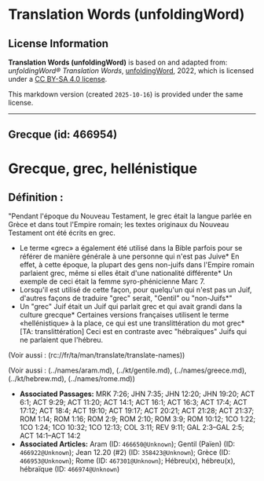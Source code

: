 # Translation Words (unfoldingWord)

## License Information

**Translation Words (unfoldingWord)** is based on and adapted from: _unfoldingWord® Translation Words_, [unfoldingWord](https://unfoldingword.org/utw), 2022, which is licensed under a [CC BY-SA 4.0 license](https://creativecommons.org/licenses/by-sa/4.0/legalcode.en).

This markdown version (created `2025-10-16`) is provided under the same license.



--------------------------------

## Grecque (id: 466954)

Grecque, grec, hellénistique
============================

Définition :
------------

"Pendant l'époque du Nouveau Testament, le grec était la langue parlée en Grèce et dans tout l'Empire romain; les textes originaux du Nouveau Testament ont été écrits en grec.

* Le terme «grec» a également été utilisé dans la Bible parfois pour se référer de manière générale à une personne qui n'est pas Juive\* En effet, à cette époque, la plupart des gens non\-juifs dans l'Empire romain parlaient grec, même si elles êtait d'une nationalité différente\* Un exemple de ceci était la femme syro\-phénicienne Marc 7\.
* Lorsqu'il est utilisé de cette façon, pour quelqu'un qui n'est pas un Juif, d'autres façons de traduire "grec" serait, "Gentil" ou "non\-Juifs\*"
* Un "grec" Juif était un Juif qui parlait grec et qui avait grandi dans la culture grecque\* Certaines versions françaises utilisent le terme «hellénistique» à la place, ce qui est une translittération du mot grec\* \[TA: translittération] Ceci est en contraste avec "hébraïques" Juifs qui ne parlaient que l'hébreu.

(Voir aussi : (rc://fr/ta/man/translate/translate\-names))

(Voir aussi : (../names/aram.md), (../kt/gentile.md), (../names/greece.md), (../kt/hebrew.md), (../names/rome.md))

* **Associated Passages:** MRK 7:26; JHN 7:35; JHN 12:20; JHN 19:20; ACT 6:1; ACT 9:29; ACT 11:20; ACT 14:1; ACT 16:1; ACT 16:3; ACT 17:4; ACT 17:12; ACT 18:4; ACT 19:10; ACT 19:17; ACT 20:21; ACT 21:28; ACT 21:37; ROM 1:14; ROM 1:16; ROM 2:9; ROM 2:10; ROM 3:9; ROM 10:12; 1CO 1:22; 1CO 1:24; 1CO 10:32; 1CO 12:13; COL 3:11; REV 9:11; GAL 2:3–GAL 2:5; ACT 14:1–ACT 14:2
* **Associated Articles:** Aram (ID: `466650@Unknown`); Gentil (Païen) (ID: `466922@Unknown`); Jean 12.20 (#2) (ID: `358423@Unknown`); Grèce (ID: `466953@Unknown`); Rome (ID: `467301@Unknown`); Hébreu(x), hébreu(x), hébraïque (ID: `466974@Unknown`)

